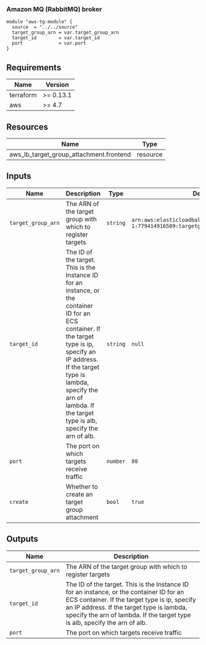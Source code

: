 ### Amazon MQ (RabbitMQ) broker

```hcl
module "aws-tg-module" {
  source  = "../../source"
  target_group_arn = var.target_group_arn
  target_id        = var.target_id
  port             = var.port
}
```


<!-- BEGINNING OF PRE-COMMIT-TERRAFORM DOCS HOOK -->
## Requirements

| Name | Version |
|------|---------|
| terraform | >= 0.13.1 |
| aws | >= 4.7 |

## Resources

| Name | Type |
|------|------|
|aws_lb_target_group_attachment.frontend|resource|

## Inputs

| Name | Description | Type | Default | Required |
|------|-------------|------|---------|:--------:|
| `target_group_arn` |The ARN of the target group with which to register targets | `string` | `arn:aws:elasticloadbalancing:eu-central-1:779414916509:targetgroup/ui/16f43c5cda7c19d6` | no |
| `target_id` | The ID of the target. This is the Instance ID for an instance, or the container ID for an ECS container. If the target type is ip, specify an IP address. If the target type is lambda, specify the arn of lambda. If the target type is alb, specify the arn of alb. | `string` | `null` | no |
| `port` | The port on which targets receive traffic | `number` | `80` | no |
| `create` | Whether to create an target group attachment | `bool` | `true` | no |

## Outputs

| Name | Description |
|------|-------------|
| `target_group_arn` | The ARN of the target group with which to register targets |
| `target_id` | The ID of the target. This is the Instance ID for an instance, or the container ID for an ECS container. If the target type is ip, specify an IP address. If the target type is lambda, specify the arn of lambda. If the target type is alb, specify the arn of alb. |
| `port` | The port on which targets receive traffic |
<!-- END OF PRE-COMMIT-TERRAFORM DOCS HOOK -->
